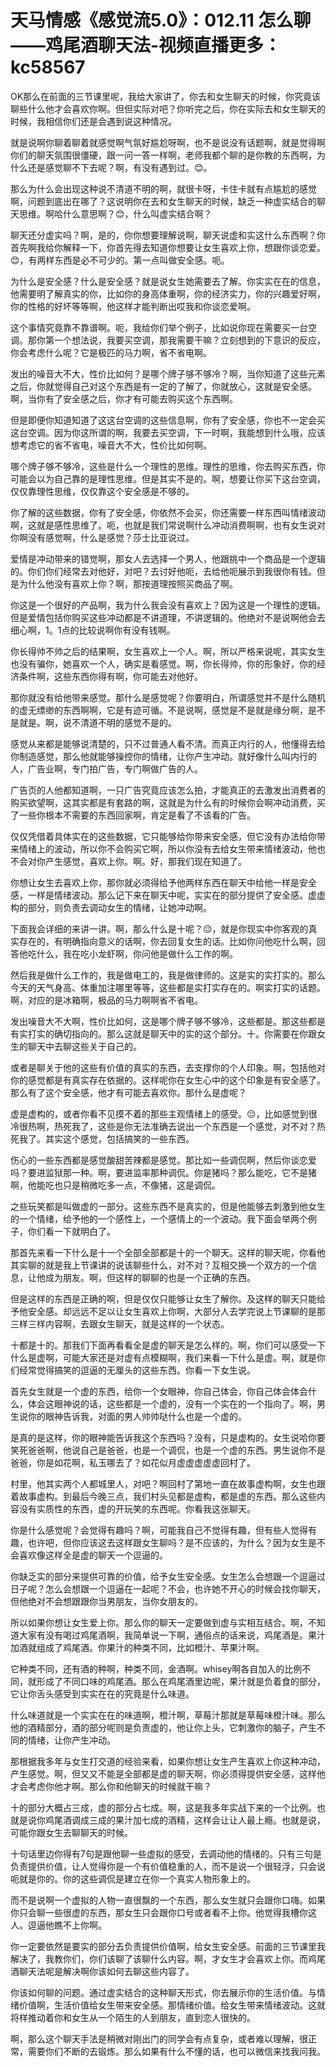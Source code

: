# 天马情感《感觉流5.0》：012.11 怎么聊——鸡尾酒聊天法-视频直播更多：kc58567

OK那么在前面的三节课里呢，我给大家讲了，你去和女生聊天的时候，你究竟该聊些什么他才会喜欢你啊。但但实际对吧？你听完之后，你在实际去和女生聊天的时候，我相信你们还是会遇到说这种情况。

就是说啊你聊着聊着就感觉啊气氛好尴尬呀啊，也不是说没有话题啊，就是觉得啊你们的聊天氛围很僵硬，跟一问一答一样啊，老师我都个聊的是你教的东西啊，为什么还是感觉聊不下去呢？啊，有没有遇到过。😊。

那么为什么会出现这种说不清道不明的啊，就很卡呀，卡住卡就有点尴尬的感觉啊，问题到底出在哪了？这说明你在去和女生聊天的时候，缺乏一种虚实结合的聊天思维。啊哈什么意思啊？😊，什么叫虚实结合啊？

聊天还分虚实吗？啊，是的，你你想要理解说啊，聊天说虚和实这什么东西啊？你首先啊我给你解释一下，你首先得去知道你想要让女生喜欢上你，想跟你谈恋爱。😊，有两样东西是必不可少的。第一点叫做安全感。呃。

为什么是安全感？什么是安全感？就是说女生她需要去了解。你实实在在的信息，他需要明了解真实的你，比如你的身高体重啊，你的经济实力，你的兴趣爱好啊，你的性格的好坏等等啊，他这样才能判断出哎我和你谈恋爱啊。

这个事情究竟靠不靠谱啊。呃，我给你们举个例子，比如说你现在需要买一台空调。那你第一个想法说，我要买空调，那我需要干嘛？立刻想到的下意识的反应，你会考虑什么呢？它是极匹的马力啊，省不省电啊。

发出的噪音大不大，性价比如何？是哪个牌子够不够冷？啊，当你知道了这些元素之后，你就觉得自己对这个东西是有一定的了解了，你就放心，这就是安全感。啊，当你有了安全感之后，你才有可能去购买这个东西啊。

但是即便你知道知道了这这台空调的这些信息啊，你有了安全感，你也不一定会买这台空调。因为你这所谓的啊，我要去买空调，下一时啊，我能想到什么哦，应该想考虑它的省不省电，噪音大不大，性价比如何啊。

哪个牌子够不够冷，这些是什么一个理性的思维。理性的思维，你去购买东西，你可能会以为自己靠的是理性思维。但是其实不是的。啊，想要让你买下这台空调，仅仅靠理性思维，仅仅靠这个安全感是不够的。

你了解的这些数据，你有了安全感，你依然不会买，你还需要一样东西叫情绪波动啊，这就是感性思维了。呃，也就是我们常说啊什么冲动消费啊啊，也有女生说对你啊没有感觉啊，什么是感觉？莎士比亚说过。

爱情是冲动带来的错觉啊，那女人去选择一个男人，他跟挑中一个商品是一个逻辑的。你们你们经常去对他好，对吧？去讨好他呃，去给他呃展示到我很你有钱。但是为什么他没有喜欢上你？啊，那按道理按照买商品了啊。

你这是一个很好的产品啊，我为什么我会没有喜欢上？因为这是一个理性的逻辑。但是爱情包括你购买这些冲动都是不讲道理，不讲逻辑的。他绝对不是说啊他会去细心啊，1。1点的比较说啊你有没有钱啊。

你长得帅不帅之后的结果啊，女生喜欢上一个人。啊，所以严格来说呢，其实女生也没有骗你，她喜欢一个人，确实是看感觉。啊，你长得帅，你的形象好，你的经济条件啊，这些东西你得有啊，你可能去对他好。

那你就没有给他带来感觉。那什么是感觉呢？你要明白，所谓感觉并不是什么随机的虚无缥缈的东西啊啊，它是有迹可循。不是说啊，感觉是不是就是缘分啊，是不是就是。啊，说不清道不明的感觉不是的。

感觉从来都是能够说清楚的，只不过普通人看不清。而真正内行的人，他懂得去给你制造感觉，那么他就能够操控你的情绪，让你产生冲动。就好像什么叫内行的人，广告业啊，专门拍广告，专门啊做广告的人。

广告页的人他都知道啊，一只广告究竟应该怎么拍，才能真正的去激发出消费者的购买欲望啊，这其实都是有套路的啊，这就是为什么有的时候你会啊冲动消费，买了一些你根本不需要的东西回家啊，肯定是看了不该看的广告。

仅仅凭借着具体实在的这些数据，它只能够给你带来安全感，但它没有办法给你带来情绪上的波动，所以你不会购买它啊，所以你没有去给女生带来情绪波动，他也不会对你产生感觉，喜欢上你。啊。好，那我们现在知道了。

你想让女生去喜欢上你，那你就必须得给予他两样东西在聊天中给他一样是安全感，一样是情绪波动。那么记下来在聊天中呢，实实在的部分提供了安全感。虚虚构的部分，则负责去调动女生的情绪，让她冲动啊。

下面我会详细的来讲一讲。啊，那么什么是十呢？😔，就是你现实中你客观的真实存在的，有明确指向意义的话啊，你去回复女生的话。比如你问他吃什么啊，回答他吃什么，我在吃小龙虾啊，你问他是做什么工作的啊。

然后我是做什么工作的，我是做电工的，我是做律师的。这是实的实打实的。那么今天的天气身高、体重加注哪里等等，这些都是实打实存在的。啊实打实的话题。啊，对应的是冰箱啊，极品的马力啊啊省不省电。

发出噪音大不大啊，性价比如何，这是哪个牌子够不够冷，这些都是。那这些都是有实打实的确切指向的。那么这就是聊天中的实的这个部分。十。你需要在你跟女生的聊天中去聊这些关于自己的。

或者是聊关于他的这些有价值的真实的东西，去支撑你的个人印象。啊，包括他对你的感觉都是有真实存在依据的。这样呢你在女生心中的这个印象是有安全感了。那么有了这个安全感，他才有可能去喜欢你。那什么是虚呢？

虚是虚构的，或者你看不见摸不着的那些主观情绪上的感受。😔，比如感觉到很冷很热啊，热死我了，这些是你无法准确去说出一个东西是一个感觉，对不对？热死我了。其实这个感觉，包括搞笑的一些东西。

伤心的一些东西都是感觉酸甜苦辣都是感觉。那比如一些调侃啊，然后你谈恋爱吗？要进监狱那一种。啊，要进监率那种调侃。你是猪吗？那么能吃，它不是猪啊，他能吃也只是稍微吃多一点，不像猪，这是调侃。

之些玩笑都是叫做虚的一部分。这些东西不是真实的，但是他能够去刺激到他女生的一个情绪，给予他的一个感性上，一个感情上的一个波动。我下面会举两个例子，你们看一下就明白了。

那首先来看一下什么是十一个全部全部都是十的一个聊天。这样的聊天呢，你看他其实聊的就是我上节课讲的说该聊些什么，对不对？互相交换一个双方的一个信息，让他成为朋友。啊，但这样的聊聊的也是一个正确的东西。

但是这样的东西是正确的啊，但是仅仅只能够让女生了解你。及这样的聊天只能给予他安全感。却远远不足以让女生喜欢上你啊，大部分人去学完说上节课聊的是那三样三样内容啊，去跟女生聊天，就是这样的一个状态。

十都是十的。那我们下面再看看全是虚的聊天是怎么样的。啊，你们可以感受一下什么是虚啊，可能大家还是对虚有点模糊啊，我们来看一下什么是虚。啊，就是你们经常觉得搞笑的逗逼的无厘头的这些东西。你看一下女生说。

首先女生就是一个虚的东西，给你一个女眼神，你自己体会，你自己体会体会什么，体会这眼神说的话，这些都是一个虚的，没有一个实在的一个指向了。啊，男生说你的眼神告诉我，对面的男人帅帅哒什么也是一个虚的。

是真的是这样，你的眼神能告诉我这个东西吗？没有，只是虚构的。女生说哈你要笑死爸爸啊，他说自己是爸爸，也是一个调侃，也是一个虚的东西。男生说你不是爸爸，你是如花啊，私玉哪去了？如花似月虚虚虚虚虚回村了。

村里，他其实两个人都城里人，对吧？啊回村了第地一直在故事虚构啊，女生也跟着故事虚构。到最后今晚三点，我们村头见都是虚构，都是虚的东西。那么这些内容没有实质性的东西，虚的开玩笑的东西呢。你看我这张聊天。

你是什么感觉呢？会觉得有趣吗？啊，可能我自己不觉得有趣，但有些人觉得有趣，也许吧，但你应该这去这样跟女生聊吗？是不应该的，为什么？因为女生是不会喜欢像这样全是虚的聊天一个逗逼的。

你缺乏实的部分来提供可靠的价值，给予女生安全感。女生怎么会想跟一个逗逼过日子呢？怎么会想跟一个逗逼在一起呢？不会，也许她不开心的时候会找你聊天，但他绝对不会想跟跟你当男朋友，当你女朋友的。

所以如果你想让女生爱上你。那么你的聊天一定要做到虚与实相互结合。啊，不知道大家有没有喝过鸡尾酒啊，我简单说一下啊，通俗点的话来说，鸡尾酒是。果汁加酒就组成了鸡尾酒。你果汁的种类不同，比如橙汁、苹果汁啊。

它种类不同，还有酒的种啊，种类不同，金酒啊。whisey啊各自加入的比例不同，就形成了不同口味的鸡尾酒。那么在鸡尾酒里边呢，果汁就是负着食的部分，它让你舌头感受到实实在在的究竟是什么味道。

什么味道就是一个实实在在的味道啊，橙汁啊，草莓汁那就是草莓味橙汁味。那么他的酒精部分，酒的部分呢则是负责虚的，他让你上头，它刺激你的脑子，产生不同的情绪，让你产生冲动。

那根据我多年与女生打交道的经验来看，如果你想让女生产生喜欢上你这种冲动，产生感觉。啊，但又又不能是全部都是虚的聊天啊，你必须得提供安全感，这样他才会考虑你他才啊。那么你和他聊天的时候就干嘛？

十的部分大概占三成，虚的部分占七成。啊，这是我多年实战下来的一个比例。也就是说你鸡尾酒调成三成的果汁加七成的酒精，这样会让让人最上瘾。也就是说，可能你跟女生去聊聊天的时候。

十句话里边你得有7句是跟他聊一些虚拟的感受，去调动他的情绪的。只有三句是负责提供价值，让人觉得你是一个有价值稳重的人，而不是说一个很轻浮，只会说呃就是你的。你的这些调侃是建立在你一个真实人物形象上的。

而不是说啊一个虚拟的人物一直很飘的一个东西，那么女生就只会跟你口嗨。如果你只会聊一些很虚的东西，那女生只会跟你口号或者看不上你。他觉得我槽你这人。逗逼他瞧不上你啊。

你一定要依然是要实的部分去负责提供价值啊，给女生安全感。前面的三节课里我解决了，我教你们，你们该聊了该聊什么内容。啊，才女生才会喜欢上你。而鸡尾酒聊天法呢是解决啊你该如何去聊这些内容了。

你该如何聊的问题。通过虚实结合的这种聊天形式，你去展示你的生活价值。与情绪价值啊，生活价值给女生带来安全感。那情绪价值。给女生带来情绪波动。这就将样推动着你和女生从一个陌生的人到朋友，直到恋人很快的。

啊，那么这个聊天手法是稍微对刚出门的同学会有点复杂，或者难以理解，很正常，需要你们不断的去锻炼。那么如果有什么不懂的话，也可以微信来找我问我。

